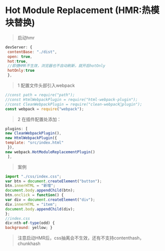 # Hot Module Replacement (HMR:热模块替换)

> 启动hmr
```javaScript
devServer: {
 contentBase: "./dist",
 open: true,
 hot:true,
 //即便HMR不⽣效，浏览器也不⾃动刷新，就开启hotOnly
 hotOnly:true
 },
```

> 1 配置⽂件头部引⼊webpack
````javaScript
//const path = require("path");
//const HtmlWebpackPlugin = require("html-webpack-plugin");
//const CleanWebpackPlugin = require("clean-webpackplugin");
const webpack = require("webpack");
````
> 2 在插件配置处添加：

````javaScript
plugins: [
new CleanWebpackPlugin(),
new HtmlWebpackPlugin({
template: "src/index.html"
 }),
new webpack.HotModuleReplacementPlugin()
 ],
````

> 案例

````javaScript
import "./css/index.css";
var btn = document.createElement("button");
btn.innerHTML = "新增";
document.body.appendChild(btn);
btn.onclick = function() {
var div = document.createElement("div");
div.innerHTML = "item";
document.body.appendChild(div);
};
//index.css
div:nth-of-type(odd) {
background: yellow; }
````

> 注意启动HMR后，css抽离会不⽣效，还有不⽀持contenthash，chunkhash